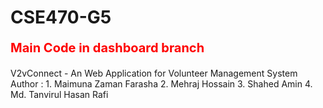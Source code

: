 # CSE470-G5
<p style="font-size:20px; color: red"><b>Main Code in dashboard branch</b><br></p>
V2vConnect - An Web Application for Volunteer Management System
Author :
1. Maimuna Zaman Farasha
2. Mehraj Hossain
3. Shahed Amin
4. Md. Tanvirul Hasan Rafi
